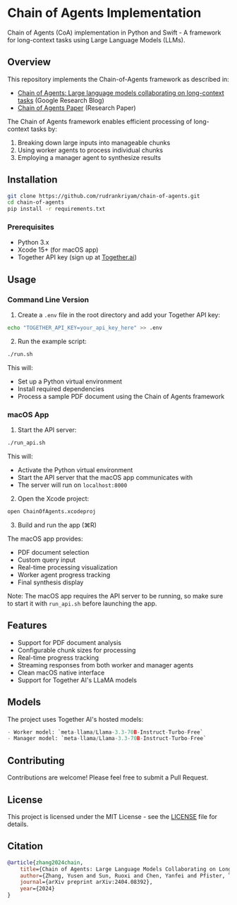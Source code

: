 # Chain of Agents Implementation

Chain of Agents (CoA) implementation in Python and Swift - A framework for long-context tasks using Large Language Models (LLMs).

## Overview

This repository implements the Chain-of-Agents framework as described in:

- [Chain of Agents: Large language models collaborating on long-context tasks](https://research.google/blog/chain-of-agents-large-language-models-collaborating-on-long-context-tasks/) (Google Research Blog)
- [Chain of Agents Paper](https://openreview.net/pdf?id=LuCLf4BJsr) (Research Paper)

The Chain of Agents framework enables efficient processing of long-context tasks by:

1. Breaking down large inputs into manageable chunks
2. Using worker agents to process individual chunks
3. Employing a manager agent to synthesize results

## Installation

```bash
git clone https://github.com/rudrankriyam/chain-of-agents.git
cd chain-of-agents
pip install -r requirements.txt
```

### Prerequisites

- Python 3.x
- Xcode 15+ (for macOS app)
- Together API key (sign up at [Together.ai](https://together.ai))


## Usage

### Command Line Version

1. Create a `.env` file in the root directory and add your Together API key:

```bash
echo "TOGETHER_API_KEY=your_api_key_here" >> .env
```

2. Run the example script:

```bash
./run.sh
```

This will:
- Set up a Python virtual environment
- Install required dependencies
- Process a sample PDF document using the Chain of Agents framework

### macOS App

1. Start the API server:

```bash
./run_api.sh
```
This will:
- Activate the Python virtual environment
- Start the API server that the macOS app communicates with
- The server will run on `localhost:8000`

2. Open the Xcode project:

```bash
open ChainOfAgents.xcodeproj
```

3. Build and run the app (⌘R)

The macOS app provides:
- PDF document selection
- Custom query input
- Real-time processing visualization
- Worker agent progress tracking
- Final synthesis display

Note: The macOS app requires the API server to be running, so make sure to start it with `run_api.sh` before launching the app.

## Features

- Support for PDF document analysis
- Configurable chunk sizes for processing
- Real-time progress tracking
- Streaming responses from both worker and manager agents
- Clean macOS native interface
- Support for Together AI's LLaMA models

## Models

The project uses Together AI's hosted models:

```python 
- Worker model: `meta-llama/Llama-3.3-70B-Instruct-Turbo-Free`
- Manager model: `meta-llama/Llama-3.3-70B-Instruct-Turbo-Free`
```

## Contributing

Contributions are welcome! Please feel free to submit a Pull Request.

## License

This project is licensed under the MIT License - see the [LICENSE](LICENSE) file for details.

## Citation

```bibtex
@article{zhang2024chain,
    title={Chain of Agents: Large Language Models Collaborating on Long-Context Tasks},
    author={Zhang, Yusen and Sun, Ruoxi and Chen, Yanfei and Pfister, Tomas and Zhang, Rui and Arık, Sercan Ö.},
    journal={arXiv preprint arXiv:2404.08392},
    year={2024}
}
```